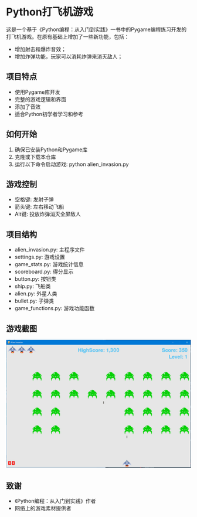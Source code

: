 # Python打飞机游戏

这是一个基于《Python编程：从入门到实践》一书中的Pygame编程练习开发的打飞机游戏。在原有基础上增加了一些新功能，包括：
- 增加射击和爆炸音效；
- 增加炸弹功能，玩家可以消耗炸弹来消灭敌人；

## 项目特点

- 使用Pygame库开发
- 完整的游戏逻辑和界面
- 添加了音效
- 适合Python初学者学习和参考

## 如何开始

1. 确保已安装Python和Pygame库
2. 克隆或下载本仓库
3. 运行以下命令启动游戏:
python alien_invasion.py

## 游戏控制

- 空格键: 发射子弹
- 箭头键: 左右移动飞船
- Alt键: 投放炸弹消灭全屏敌人

## 项目结构

- alien_invasion.py: 主程序文件
- settings.py: 游戏设置
- game_stats.py: 游戏统计信息
- scoreboard.py: 得分显示
- button.py: 按钮类
- ship.py: 飞船类
- alien.py: 外星人类
- bullet.py: 子弹类
- game_functions.py: 游戏功能函数

## 游戏截图

![游戏截图](./images/alien_invasion.gif)


## 致谢

- 《Python编程：从入门到实践》作者
- 网络上的游戏素材提供者
